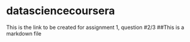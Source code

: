 # datasciencecoursera
This is the link to be created for assignment 1, question #2/3
##This is a markdown file
